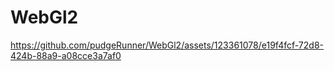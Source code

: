 # WebGl2

https://github.com/pudgeRunner/WebGl2/assets/123361078/e19f4fcf-72d8-424b-88a9-a08cce3a7af0

